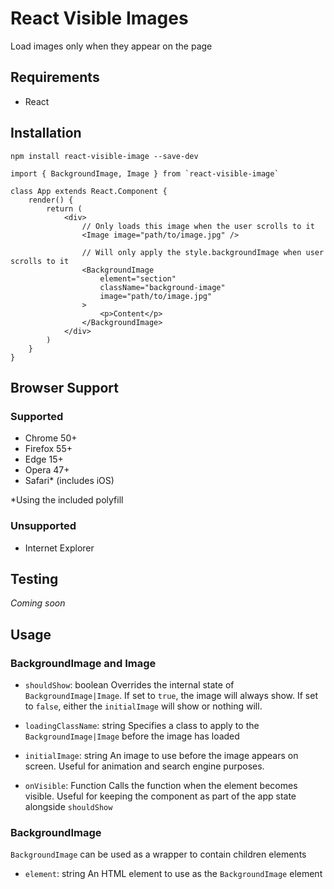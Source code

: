 # React Visible Images
Load images only when they appear on the page

## Requirements
- React

## Installation
```
npm install react-visible-image --save-dev
```

```
import { BackgroundImage, Image } from `react-visible-image`

class App extends React.Component {
    render() {
        return (
            <div>
                // Only loads this image when the user scrolls to it
                <Image image="path/to/image.jpg" />

                // Will only apply the style.backgroundImage when user scrolls to it
                <BackgroundImage
                    element="section"
                    className="background-image"
                    image="path/to/image.jpg"
                >
                    <p>Content</p>
                </BackgroundImage>
            </div>
        )
    }
}
```

## Browser Support

### Supported
- Chrome 50+
- Firefox 55+
- Edge 15+
- Opera 47+
- Safari\* (includes iOS)

\*Using the included polyfill

### Unsupported
- Internet Explorer


## Testing
_Coming soon_


## Usage

### BackgroundImage and Image

- `shouldShow`: boolean
Overrides the internal state of `BackgroundImage|Image`. If set to `true`, the image will always show. If set to `false`, either the `initialImage` will show or nothing will.

- `loadingClassName`: string
Specifies a class to apply to the `BackgroundImage|Image` before the image has loaded

- `initialImage`: string
An image to use before the image appears on screen. Useful for animation and search engine purposes.

- `onVisible`: Function
Calls the function when the element becomes visible. Useful for keeping the component as part of the app state alongside `shouldShow`

### BackgroundImage
`BackgroundImage` can be used as a wrapper to contain children elements

- `element`: string
An HTML element to use as the `BackgroundImage` element
